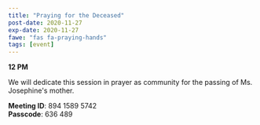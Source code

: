 ```yaml
---
title: "Praying for the Deceased"
post-date: 2020-11-27
exp-date: 2020-11-27
fawe: "fas fa-praying-hands"
tags: [event]
---
```

**12 PM**

We will dedicate this session in prayer as community for the passing of Ms. Josephine's mother.

<p class="text-danger"><b>Meeting ID</b>: 894 1589 5742
<br>
<b>Passcode</b>: 636 489
</p>